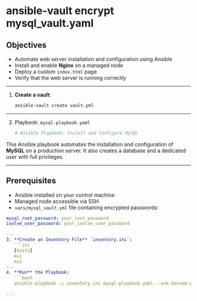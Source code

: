 # ansible-vault encrypt mysql_vault.yaml


## Objectives

- Automate web server installation and configuration using Ansible
- Install and enable **Nginx** on a managed node
- Deploy a custom `index.html` page
- Verify that the web server is running correctly
---
1. **Create a vault**:
   ```bash
   ansible-vault create vault.yml

---   
2. Playbook: `mysql-playbook.yaml`
    ```yaml
   # Ansible Playbook: Install and Configure MySQL

This Ansible playbook automates the installation and configuration of **MySQL** on a production server. It also creates a database and a dedicated user with full privileges.

---

## Prerequisites

- Ansible installed on your control machine
- Managed node accessible via SSH
- `vars/mysql_vault.yml` file containing encrypted passwords:

```yaml
mysql_root_password: your_root_password
ivolve_user_password: your_ivolve_user_password

---
3. **Create an Inventory File** `inventory.ini`:
   ```ini
   [hosts]
   mv1
   mv2
---   
4. **Run** the Playbook:
   ```bash
   ansible-playbook -i inventory.ini mysql-playbook.yaml --ask-become-pass --ask-vault-pass
   
---  

   
